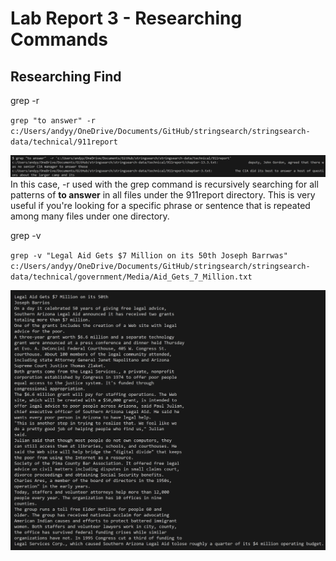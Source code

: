 # Lab Report 3 - Researching Commands

## Researching Find

grep -r

`grep "to answer" -r c:/Users/andyy/OneDrive/Documents/GitHub/stringsearch/stringsearch-data/technical/911report
`

![Image](grepr.png)
In this case, -r used with the grep command is recursively searching for all patterns of **to answer** in all files under the 911report directory. This is very useful if you're looking for a specific phrase or sentence that is repeated among many files under one directory.

grep -v

`grep -v "Legal Aid Gets $7 Million on its 50th Joseph Barrwas" c:/Users/andyy/OneDrive/Documents/GitHub/stringsearch/stringsearch-data/technical/government/Media/Aid_Gets_7_Million.txt
`

![Image](grepv.png)
